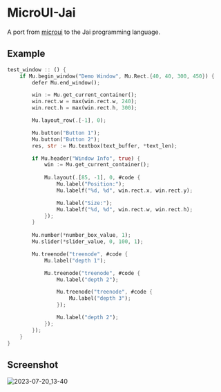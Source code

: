 # MicroUI-Jai

A port from [microui](https://github.com/rxi/microui) to the Jai programming language.

## Example

```rust
test_window :: () {
    if Mu.begin_window("Demo Window", Mu.Rect.{40, 40, 300, 450}) {
        defer Mu.end_window();

        win := Mu.get_current_container();
        win.rect.w = max(win.rect.w, 240);
        win.rect.h = max(win.rect.h, 300);

        Mu.layout_row(.[-1], 0);

        Mu.button("Button 1");
        Mu.button("Button 2");
        res, str := Mu.textbox(text_buffer, *text_len);

        if Mu.header("Window Info", true) {
            win := Mu.get_current_container();
            
            Mu.layout(.[85, -1], 0, #code {
                Mu.label("Position:");
                Mu.labelf("%d, %d", win.rect.x, win.rect.y);

                Mu.label("Size:");
                Mu.labelf("%d, %d", win.rect.w, win.rect.h);
            });
        }
        
        Mu.number(*number_box_value, 1);
        Mu.slider(*slider_value, 0, 100, 1);

        Mu.treenode("treenode", #code {
            Mu.label("depth 1");

            Mu.treenode("treenode", #code {
                Mu.label("depth 2");

                Mu.treenode("treenode", #code {
                    Mu.label("depth 3");
                });

                Mu.label("depth 2");
            });
        });
    }
}
```

## Screenshot
![2023-07-20_13-40](https://github.com/SamuelDeboni/Microui-Jai/assets/23066049/4bfc5e3b-6188-4c67-9c49-a8398c2d042a)
